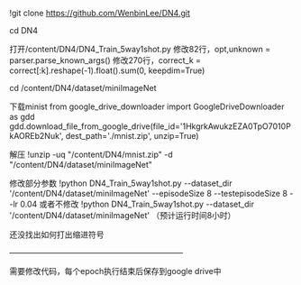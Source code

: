 !git clone https://github.com/WenbinLee/DN4.git

cd DN4

打开/content/DN4/DN4_Train_5way1shot.py
修改82行，opt,unknown = parser.parse_known_args()
修改270行，correct_k = correct[:k].reshape(-1).float().sum(0, keepdim=True)

cd /content/DN4/dataset/miniImageNet

下载minist
from google_drive_downloader import GoogleDriveDownloader as gdd
gdd.download_file_from_google_drive(file_id='1HkgrkAwukzEZA0TpO7010PkAOREb2Nuk',
                                    dest_path='./mnist.zip',
                                    unzip=True)
									

解压
!unzip -uq "/content/DN4/mnist.zip" -d "/content/DN4/dataset/miniImageNet"

修改部分参数
!python DN4_Train_5way1shot.py --dataset_dir '/content/DN4/dataset/miniImageNet'  --episodeSize 8 --testepisodeSize 8 --lr  0.04
或者不修改
!python DN4_Train_5way1shot.py --dataset_dir '/content/DN4/dataset/miniImageNet'
（预计运行时间8小时）

还没找出如何打出缩进符号

——————————————————————

需要修改代码，每个epoch执行结束后保存到google drive中
